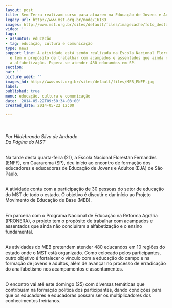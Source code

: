 ```yaml
---
layout: post
title: Sem Terra realizam curso para atuarem na Educação de Jovens e Adultos
legacy_url: http://www.mst.org.br/node/16139
images: http://www.mst.org.br/sites/default/files/imagecache/foto_destaque/MEB_ENFF.jpg
video: ''
tags:
- assuntos: educação
- tag: educação, cultura e comunicação
type: news
support_line: A atividade está sendo realizada na Escola Nacional Florestan Fernandes,
  e tem o propósito de trabalhar com acampados e assentados que ainda não concluíram
  a alfabetização. Espera-se atender 480 educandos em SP.
section: 
hat: ''
picture_week: ''
images_hd: http://www.mst.org.br/sites/default/files/MEB_ENFF.jpg
label: 
published: true
menu: educação, cultura e comunicação
date: '2014-05-22T09:50:34-03:00'
created_date: 2014-05-22 12:00

---
```

<p><em><img style="margin: 10px;" src="http://www.mst.org.br/sites/default/files/MEB_ENFF_0.jpg" alt=""><br><br>Por Hildebrando Silva de Andrade<br>Da Página do MST</em></p><p><br>Na tarde desta quarta-feira (21), a Escola Nacional Florestan Fernandes (ENFF), em Guararema (SP), deu início ao encontro de formação dos educadores e educadoras de Educação de Jovens e Adultos (EJA) de São Paulo.&nbsp;</p><p><br>A atividade conta com a participação de 30 pessoas do setor de educação do MST de todo o estado. O objetivo é discutir e dar início ao Projeto Movimento de Educação de Base (MEB).</p><p><br>Em parceria com o Programa Nacional de Educação na Reforma Agrária (PRONERA), o projeto tem o propósito de trabalhar com acampados e assentados que ainda não concluíram a alfabetização e o ensino fundamental.&nbsp;</p><p><br>As atividades do MEB pretendem atender 480 educandos em 10 regiões do estado onde o MST está organizado. Como colocado pelos participantes, outro objetivo é fortalecer o vínculo com a educação do campo e na formação de jovens e adultos, além de avançar no processo de erradicação do analfabetismo nos acampamentos e assentamentos.</p><p><br>O encontro vai até este domingo (25) com diversas temáticas que contribuam na formação política dos participantes, dando condições para que os educadores e educadoras possam ser os multiplicadores dos conhecimentos freirianos.</p><div>&nbsp;</div>
